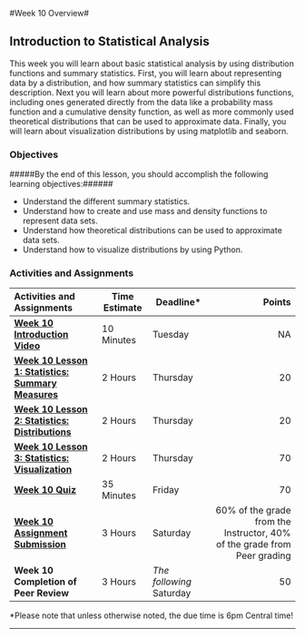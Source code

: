 #Week 10 Overview#

## Introduction to Statistical Analysis ##

This week you will learn about basic statistical analysis by using
distribution functions and summary statistics. First, you will learn
about representing data by a distribution, and how summary statistics
can simplify this description. Next you will learn about more powerful
distributions functions, including ones generated directly from the data
like a probability mass function and a cumulative density function, as
well as more commonly used theoretical distributions that can be used to
approximate data. Finally, you will learn about visualization
distributions by using matplotlib and seaborn.

### Objectives ###

#####By the end of this lesson, you should accomplish the following learning objectives:######

- Understand the different summary statistics.
- Understand how to create and use mass and density functions to represent data sets.
- Understand how theoretical distributions can be used to approximate data sets.
- Understand how to visualize distributions by using Python.

### Activities and Assignments ###

|Activities and Assignments | Time Estimate | Deadline* | Points|
|:------| -----|-------|----------:|
|**[Week 10 Introduction Video][w10v]**|10 Minutes|Tuesday|NA|
|**[Week 10 Lesson 1: Statistics: Summary Measures](lesson1.md)**| 2 Hours |Thursday| 20|
|**[Week 10 Lesson 2: Statistics: Distributions](lesson2.md)**| 2 Hours | Thursday | 20 |
|**[Week 10 Lesson 3: Statistics: Visualization](lesson3.md)**| 2 Hours | Thursday| 70 |
|**[Week 10 Quiz][w10q]**| 35 Minutes | Friday | 70|
|**[Week 10 Assignment Submission][w10a]**| 3 Hours | Saturday | 60% of the grade from the Instructor, 40% of the grade from Peer grading | 
|**Week 10 Completion of Peer Review**| 3 Hours | *The following* Saturday | 50 | 


*Please note that unless otherwise noted, the due time is 6pm Central time!

----------
[w10v]: https://mediaspace.illinois.edu/media/t/1_bqgkcyum/33195071
[w10a]: https://learn.illinois.edu/mod/workshop/view.php?id=1095341
[w10q]: https://learn.illinois.edu/mod/quiz/view.php?id=1095338
